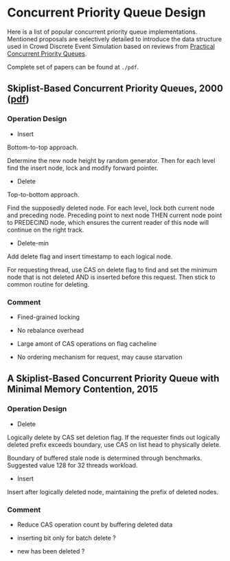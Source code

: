 # Concurrent Priority Queue Design

Here is a list of popular concurrent priority queue implementations. Mentioned proposals are selectively detailed to introduce the data structure used in Crowd Discrete Event Simulation based on reviews from [Practical Concurrent Priority Queues](./pdf/2015.Practical_Concurrent_Priority_Queues.pdf).

Complete set of papers can be found at `./pdf`.

## Skiplist-Based Concurrent Priority Queues, 2000 ([pdf](./pdf/2000.Skiplist-Based_Concurrent_Priority_Queues.pdf))

### Operation Design

* Insert

Bottom-to-top approach.

Determine the new node height by random generator. Then for each level find the insert node, lock and modify forward pointer.

* Delete

Top-to-bottom approach.

Find the supposedly deleted node. For each level, lock both current node and preceding node. Preceding point to next node THEN current node point to PREDECIND node, which ensures the current reader of this node will continue on the right track.

* Delete-min

Add delete flag and insert timestamp to each logical node.

For requesting thread, use CAS on delete flag to find and set the minimum node that is not deleted AND is inserted before this request. Then stick to common routine for deleting.

### Comment

* Fined-grained locking

* No rebalance overhead

* Large amont of CAS operations on flag cacheline

* No ordering mechanism for request, may cause starvation

## A Skiplist-Based Concurrent Priority Queue with Minimal Memory Contention, 2015

### Operation Design

* Delete

Logically delete by CAS set deletion flag. If the requester finds out logically deleted prefix exceeds boundary, use CAS on list head to physically delete.

Boundary of buffered stale node is determined through benchmarks. Suggested value 128 for 32 threads workload.

* Insert

Insert after logically deleted node, maintaining the prefix of deleted nodes.

### Comment

* Reduce CAS operation count by buffering deleted data

* inserting bit only for batch delete ?

* new has been deleted ?